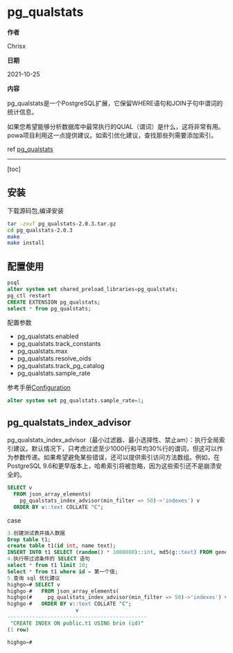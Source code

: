 # pg_qualstats

**作者**

Chrisx

**日期**

2021-10-25

**内容**

pg_qualstats是一个PostgreSQL扩展，它保留WHERE语句和JOIN子句中谓词的统计信息。

如果您希望能够分析数据库中最常执行的QUAL（谓词）是什么，这将非常有用。powa项目利用这一点提供建议。如索引优化建议，查找那些列需要添加索引。

ref [pg_qualstats](https://github.com/powa-team/pg_qualstats)

----

[toc]

## 安装

下载源码包,编译安装

```sh
tar -zxvf pg_qualstats-2.0.3.tar.gz
cd pg_qualstats-2.0.3
make
make install

```

<!--
[root@db pg_qualstats-2.0.3]# make install
/usr/bin/mkdir -p '/opt/HighGo4.5.5-see/share/postgresql/extension'
/usr/bin/mkdir -p '/opt/HighGo4.5.5-see/share/postgresql/extension'
/usr/bin/mkdir -p '/opt/HighGo4.5.5-see/lib/postgresql'
/usr/bin/install -c -m 644 .//pg_qualstats.control '/opt/HighGo4.5.5-see/share/postgresql/extension/'
/usr/bin/install -c -m 644 .//pg_qualstats--2.0.3.sql  '/opt/HighGo4.5.5-see/share/postgresql/extension/'
/usr/bin/install -c -m 755  pg_qualstats.so '/opt/HighGo4.5.5-see/lib/postgresql/'
[root@db pg_qualstats-2.0.3]#
-->

## 配置使用

```sql
psql
alter system set shared_preload_libraries=pg_qualstats;
pg_ctl restart
CREATE EXTENSION pg_qualstats;
select * from pg_qualstats;
```

配置参数

* pg_qualstats.enabled
* pg_qualstats.track_constants
* pg_qualstats.max
* pg_qualstats.resolve_oids
* pg_qualstats.track_pg_catalog
* pg_qualstats.sample_rate

参考手册[Configuration](https://github.com/powa-team/pg_qualstats)

```sql
alter system set pg_qualstats.sample_rate=1;
```

## pg_qualstats_index_advisor

pg_qualstats_index_advisor（最小过滤器、最小选择性、禁止am）：执行全局索引建议。默认情况下，只考虑过滤至少1000行和平均30%行的谓词，但这可以作为参数传递。如果希望避免某些错误，还可以提供索引访问方法数组。例如，在PostgreSQL 9.6和更早版本上，哈希索引将被忽略，因为这些索引还不是崩溃安全的。

```sql
SELECT v
  FROM json_array_elements(
    pg_qualstats_index_advisor(min_filter => 50)->'indexes') v
  ORDER BY v::text COLLATE "C";

```

case

```sql
3.创建测试表并插入数据
Drop table t1;
create table t1(id int, name text);
INSERT INTO t1 SELECT (random() * 1000000)::int, md5(g::text) FROM generate_series(1, 1000000) g;
4.执行带过滤条件的 SELECT 语句
select * from t1 limit 10;
Select * from t1 where id = 第一个值;
5.查询 sql 优化建议
highgo=# SELECT v
highgo-#   FROM json_array_elements(
highgo(#     pg_qualstats_index_advisor(min_filter => 50)->'indexes') v
highgo-#   ORDER BY v::text COLLATE "C";
                      v
---------------------------------------------
 "CREATE INDEX ON public.t1 USING brin (id)"
(1 row)

highgo=#

```